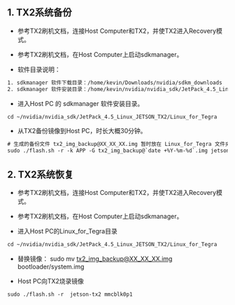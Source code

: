 ## 1. TX2系统备份

* 参考TX2刷机文档，连接Host Computer和TX2，并使TX2进入Recovery模式。
* 参考TX2刷机文档，在Host Computer上启动sdkmanager。

* 软件目录说明：
```html
1. sdkmanager 软件下载目录：/home/kevin/Downloads/nvidia/sdkm_downloads
2. sdkmanager 软件安装目录：/home/kevin/nvidia/nvidia_sdk/JetPack_4.5_Linux_JETSON_TX2/Linux_for_Tegra
```

* 进入Host PC 的 sdkmanager 软件安装目录。
```html
cd ~/nvidia/nvidia_sdk/JetPack_4.5_Linux_JETSON_TX2/Linux_for_Tegra
```

* 从TX2备份镜像到Host PC，时长大概30分钟。
```html
# 生成的备份文件 tx2_img_backup@XX_XX_XX.img 暂时放在 Linux_for_Tegra 文件夹
sudo ./flash.sh -r -k APP -G tx2_img_backup@`date +%Y-%m-%d`.img jetson-tx2 mmcblk0p1
```

## 2. TX2系统恢复

* 参考TX2刷机文档，连接Host Computer和TX2，并使TX2进入Recovery模式。
* 参考TX2刷机文档，在Host Computer上启动sdkmanager。

* 进入Host PC的Linux_for_Tegra目录
```html
cd ~/nvidia/nvidia_sdk/JetPack_4.5_Linux_JETSON_TX2/Linux_for_Tegra
```
* 替换镜像：
sudo mv tx2_img_backup@XX_XX_XX.img bootloader/system.img

* Host PC向TX2烧录镜像
```html
sudo ./flash.sh -r  jetson-tx2 mmcblk0p1
```

